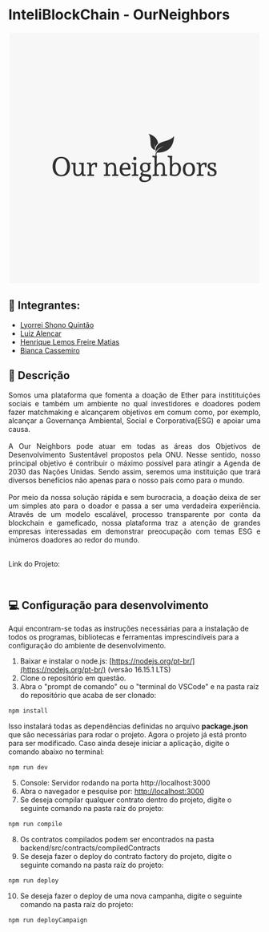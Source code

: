 # InteliBlockChain - OurNeighbors

<p align="center">
<img src= "https://github.com/lyorrei/inteli_blockchain_hackaton/blob/main/src/assets/images/logo.jpeg" border="0"></img>
</p>

## 🚀 Integrantes:
 - <a href="https://www.linkedin.com/in/lyorreisquintao/">Lyorrei Shono Quintão</a>
 - <a href="https://www.linkedin.com/in/luiz-k-alencar/">Luiz Alencar</a>
 - <a href="https://www.linkedin.com/in/henriquelfmatias/">Henrique Lemos Freire Matias</a>
 - <a href="https://www.linkedin.com/in/bianca-cassemiro/">Bianca Cassemiro</a>


## 📝 Descrição 
<p align="justify"> Somos uma plataforma que fomenta a doação de Ether para institituições sociais e também um ambiente no qual investidores e doadores podem fazer matchmaking e alcançarem objetivos em comum como, por exemplo, alcançar a Governança Ambiental, Social e Corporativa(ESG) e apoiar uma causa.
<br><br>
A Our Neighbors pode atuar em todas as áreas dos Objetivos de Desenvolvimento Sustentável propostos pela ONU. Nesse sentido, nosso principal objetivo é contribuir o máximo possível para atingir a Agenda de 2030 das Nações Unidas. Sendo assim, seremos uma instituição que trará diversos benefícios não apenas para o nosso país como para o mundo.
<br><br>
Por meio da nossa solução rápida e sem burocracia, a doação deixa de ser um simples ato para o doador e passa a ser uma verdadeira experiência. Através de um modelo escalável, processo transparente por conta da blockchain e gameficado, nossa plataforma traz a atenção de grandes empresas interessadas em demonstrar preocupação com temas ESG e inúmeros doadores ao redor do mundo.
<br>
<br>
<p>Link do Projeto: <a a ser colocado</a></p>
<br>

## 💻 Configuração para desenvolvimento

Aqui encontram-se todas as instruções necessárias para a instalação de todos os programas, bibliotecas e ferramentas imprescindíveis para a configuração do ambiente de desenvolvimento.

1. Baixar e instalar o node.js:  [https://nodejs.org/pt-br/](https://nodejs.org/pt-br/) (versão 16.15.1 LTS)
2. Clone o repositório em questão.
3. Abra o "prompt de comando" ou o "terminal do VSCode" e na pasta raíz do repositório que acaba de ser clonado:

```sh
npm install
```

Isso instalará todas as dependências definidas no arquivo <b>package.json</b> que são necessárias para rodar o projeto. Agora o projeto já está pronto para ser modificado. Caso ainda deseje iniciar a aplicação, digite o comando abaixo no terminal:

```sh
npm run dev
```
5. Console: Servidor rodando na porta http://localhost:3000
6. Abra o navegador e pesquise por: <a href="http://localhost:3000" targer="_black">http://localhost:3000</a>
7. Se deseja compilar qualquer contrato dentro do projeto, digite o seguinte comando na pasta raíz do projeto:
```sh
npm run compile
```
8. Os contratos compilados podem ser encontrados na pasta backend/src/contracts/compiledContracts
9. Se deseja fazer o deploy do contrato factory do projeto, digite o seguinte comando na pasta raíz do projeto:
```sh
npm run deploy
```
10. Se deseja fazer o deploy de uma nova campanha, digite o seguinte comando na pasta raíz do projeto:
```sh
npm run deployCampaign
```
